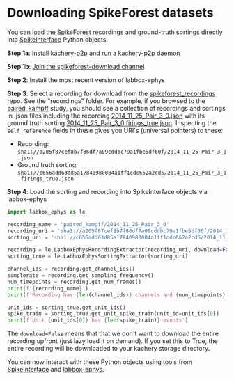 # Downloading SpikeForest datasets

You can load the SpikeForest recordings and ground-truth sortings directly into [SpikeInterface](https://github.com/spikeinterface) Python objects.

**Step 1a**: [Install kachery-p2p and run a kachery-p2p daemon](https://github.com/flatironinstitute/kachery-p2p/blob/main/doc/setup_and_installation.md)

**Step 1b**: [Join the spikeforest-download channel](./join-spikeforest-download-channel.md)

**Step 2**: Install the most recent version of labbox-ephys

**Step 3**: Select a recording for download from the [spikeforest_recordings](https://github.com/flatironinstitute/spikeforest_recordings) repo. See the "recordings" folder. For example, if you browsed to the [paired_kampff](https://github.com/flatironinstitute/spikeforest_recordings/tree/master/recordings/PAIRED_KAMPFF/paired_kampff) study, you should see a collection of recordings and sortings in .json files including the recording [2014_11_25_Pair_3_0.json](https://github.com/flatironinstitute/spikeforest_recordings/blob/master/recordings/PAIRED_KAMPFF/paired_kampff/2014_11_25_Pair_3_0.json) with its ground truth sorting [2014_11_25_Pair_3_0.firings_true.json](https://github.com/flatironinstitute/spikeforest_recordings/blob/master/recordings/PAIRED_KAMPFF/paired_kampff/2014_11_25_Pair_3_0.firings_true.json). Inspecting the `self_reference` fields in these gives you URI's (universal pointers) to these:

* Recording: `sha1://a205f87cef8b7f86df7a09cddbc79a1fbe5df60f/2014_11_25_Pair_3_0.json`
* Ground truth sorting: `sha1://c656add63d85a17840980084a1ff1cdc662a2cd5/2014_11_25_Pair_3_0.firings_true.json`

**Step 4**: Load the sorting and recording into SpikeInterface objects via labbox-ephys

```python
import labbox_ephys as le

recording_name = 'paired_kampff/2014_11_25_Pair_3_0'
recording_uri = 'sha1://a205f87cef8b7f86df7a09cddbc79a1fbe5df60f/2014_11_25_Pair_3_0.json'
sorting_uri = 'sha1://c656add63d85a17840980084a1ff1cdc662a2cd5/2014_11_25_Pair_3_0.firings_true.json'

recording = le.LabboxEphysRecordingExtractor(recording_uri, download=False)
sorting_true = le.LabboxEphysSortingExtractor(sorting_uri)

channel_ids = recording.get_channel_ids()
samplerate = recording.get_sampling_frequency()
num_timepoints = recording.get_num_frames()
print(f'{recording_name}')
print(f'Recording has {len(channel_ids)} channels and {num_timepoints} timepoints (samplerate: {samplerate})')

unit_ids = sorting_true.get_unit_ids()
spike_train = sorting_true.get_unit_spike_train(unit_id=unit_ids[0])
print(f'Unit {unit_ids[0]} has {len(spike_train)} events')
```

The `download=False` means that that we don't want to download the entire recording upfront (just lazy load it on demand). If you set this to True, the entire recording will be downloaded to your kachery storage directory.

You can now interact with these Python objects using tools from [SpikeInterface](https://github.com/spikeinterface) and [labbox-ephys](https://github.com/flatironinstitute/labbox-ephys).





